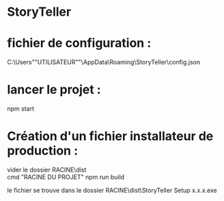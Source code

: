 # StoryTeller

# fichier de configuration :
C:\Users\""UTILISATEUR""\AppData\Roaming\StoryTeller\config.json

# lancer le projet :
npm start

# Création d'un fichier installateur de production :
vider le dossier  RACINE\dist\
cmd "RACINE DU PROJET"
npm run build

le fichier se trouve dans le dossier RACINE\dist\StoryTeller Setup x.x.x.exe